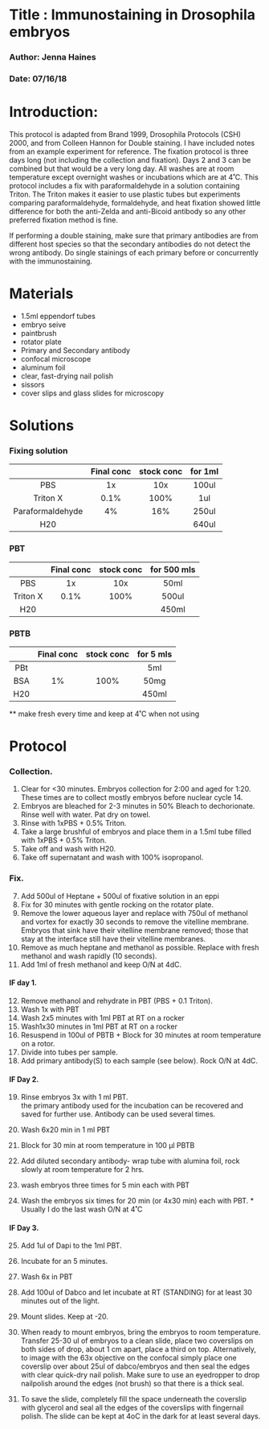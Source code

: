 # Title : Immunostaining in Drosophila embryos
### Author: Jenna Haines
### Date: 07/16/18
# Introduction: 

This protocol is adapted from Brand 1999, Drosophila Protocols (CSH) 2000, and from Colleen Hannon for Double staining. I have included notes from an example experiment for reference. The fixation protocol is three days long (not including the collection and fixation). Days 2 and 3 can be combined but that would be a very long day. All washes are at room temperature except overnight washes or incubations which are at 4˚C. This protocol includes a fix with paraformaldehyde in a solution containing Triton. The Triton makes it easier to use plastic tubes but experiments comparing paraformaldehyde, formaldehyde, and heat fixation showed little difference for both the anti-Zelda and anti-Bicoid antibody so any other preferred fixation method is fine.

If performing a double staining, make sure that primary antibodies are from different host species so that the secondary antibodies do not detect the wrong antibody. Do single stainings of each primary before or concurrently with the immunostaining.


# Materials

- 1.5ml eppendorf tubes
- embryo seive 
- paintbrush
- rotator plate
- Primary and Secondary antibody
- confocal microscope 
- aluminum foil 
- clear, fast-drying nail polish
- sissors
- cover slips and glass slides for microscopy

# Solutions
### Fixing solution
|  	|    Final conc   	|      stock conc     	|   for 1ml	|  
|:--:	|:-----------:	|:--------------:	|:-: |	
|  PBS 	|      1x     	| 10x 	|  100ul 	|   	
|  Triton X 	|   0.1%   	| 100% 	| 1ul  	|   	
|  Paraformaldehyde	| 4% 	| 16% 	|  250ul 	|   	
|  H20	|  	| 	|   640ul	| 


### PBT
|  	|    Final conc   	|      stock conc     	|   for 500 mls	|  
|:--:	|:-----------:	|:--------------:	|:-: |	
|  PBS 	|      1x     	| 10x 	|  50ml 	|   	
|  Triton X 	|   0.1%   	| 100% 	| 500ul  	|   		
|  H20	|  	| 	|   450ml	|   

### PBTB
|  	|    Final conc   	|      stock conc     	|   for 5 mls	|  
|:--:	|:-----------:	|:--------------:	|:-: |	
|  PBt 	|          	|  	|  5ml 	|   	
|  BSA 	|  1%   	| 100% 	| 50mg 	|   		
|  H20	|  	| 	|   450ml	|  
** make fresh every time and keep at 4˚C when not using

# Protocol
### Collection.
1.	Clear for <30 minutes. Embryos collection for 2:00 and aged for 1:20. 
	These times are to collect mostly embryos before nuclear cycle 14.
2.	Embryos are bleached for 2-3 minutes in 50% Bleach to dechorionate. Rinse well with water. Pat dry on towel. 
3.	Rinse with 1xPBS + 0.5% Triton. 
4.	Take a large brushful of embryos and place them in a 1.5ml tube filled with 1xPBS + 0.5% Triton.
5.	Take off and wash with H20. 
6.	Take off supernatant and wash with 100% isopropanol. 
### Fix. 
7.	Add 500ul of Heptane + 500ul of fixative solution in an eppi
8.	Fix for 30 minutes with gentle rocking on the rotator plate. 
9.	Remove the lower aqueous layer and replace with 750ul of methanol and vortex for exactly 30 seconds to remove the vitelline membrane. 
	Embryos that sink have their vitelline membrane removed; those that stay at the interface still have their vitelline membranes.
10.	Remove as much heptane and methanol as possible. Replace with fresh methanol and wash rapidly (10 seconds). 
11.	Add 1ml of fresh methanol and keep O/N at 4dC.

#### IF day 1. 
12.	Remove methanol and rehydrate in PBT (PBS + 0.1 Triton).
13.	Wash 1x with PBT
14.	Wash 2x5 minutes with 1ml PBT at RT on a rocker 
15.	Wash1x30 minutes in 1ml PBT at RT on a rocker
16.	Resuspend in 100ul of PBTB + Block for 30 minutes at room temperature on a rotor. 
17.	Divide into tubes per sample.
18.	Add primary antibody(S) to each sample (see below). Rock O/N at 4dC. 
#### IF Day 2.
19.	Rinse embryos 3x with 1 ml PBT.  
	the primary antibody used for the incubation can be recovered and saved for further use.  Antibody can be used several times. 
20.	Wash 6x20 min in 1 ml PBT

21.	Block for 30 min at room temperature in 100 μl PBTB
22.	Add diluted secondary antibody- wrap tube with alumina foil, rock slowly at room temperature for 2 hrs. 
23.	wash embryos three times for 5 min each with PBT 
24.	Wash the embryos six times for 20 min (or 4x30 min) each with PBT. * Usually I do the last wash O/N at 4˚C

#### IF Day 3.
25.	Add 1ul of Dapi to the 1ml PBT.
26.	Incubate for an 5 minutes. 
27.	Wash 6x in PBT 

28.	Add 100ul of Dabco and let incubate at RT (STANDING) for at least 30 minutes out of the light. 
29.	Mount slides. Keep at -20.
30.	When ready to mount embryos, bring the embryos to room temperature.  Transfer 25-30 ul of embryos to a clean slide, place two coverslips on both sides of drop, about 1 cm apart, place a third on top.
	Alternatively, to image with the 63x objective on the confocal simply place one coverslip over about 25ul of dabco/embryos and then seal the edges with clear quick-dry nail polish. Make sure to use an eyedropper to drop nailpolish around the edges (not brush) so that there is a thick seal.
31.	To save the slide, completely fill the space underneath the coverslip with glycerol and seal all the edges of the coverslips with fingernail polish.  The slide can be kept at 4oC in the dark for at least several days.
